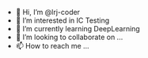 - 👋 Hi, I’m @lrj-coder
- 👀 I’m interested in IC Testing
- 🌱 I’m currently learning DeepLearning
- 💞️ I’m looking to collaborate on ...
- 📫 How to reach me ...

<!---
lrj-coder/lrj-coder is a ✨ special ✨ repository because its `README.md` (this file) appears on your GitHub profile.
You can click the Preview link to take a look at your changes.
--->
